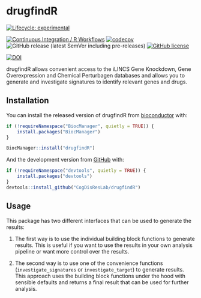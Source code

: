 
<!-- README.md is generated from README.Rmd. Please edit that file -->

# drugfindR

<!-- badges: start -->

[![Lifecycle:
experimental](https://img.shields.io/badge/lifecycle-experimental-orange.svg)](https://lifecycle.r-lib.org/articles/stages.html#experimental)

[![Continuous Integration / R
Workflows](https://github.com/CogDisResLab/drugfindR/actions/workflows/rworkflows.yml/badge.svg)](https://github.com/CogDisResLab/drugfindR/actions/workflows/rworkflows.yml)
[![codecov](https://codecov.io/gh/CogDisResLab/drugfindR/branch/main/graph/badge.svg?token=FeAvIeTAiz)](https://codecov.io/gh/CogDisResLab/drugfindR)
![GitHub release (latest SemVer including
pre-releases)](https://img.shields.io/github/v/release/CogDisResLab/drugfindR?include_prereleases&label=latest-release)
[![GitHub
license](https://img.shields.io/github/license/CogDisResLab/drugfindR)](https://github.com/CogDisResLab/drugfindR/blob/main/LICENSE)

[![DOI](https://zenodo.org/badge/338354715.svg)](https://zenodo.org/badge/latestdoi/338354715)
<!-- badges: end -->

drugfindR allows convenient access to the iLINCS Gene Knockdown, Gene
Overexpression and Chemical Perturbagen databases and allows you to
generate and investigate signatures to identify relevant genes and
drugs.

## Installation

You can install the released version of drugfindR from
[bioconductor](https://bioconductor.org/) with:

``` r
if (!requireNamespace("BiocManager", quietly = TRUE)) {
    install.packages("BiocManager")
}

BiocManager::install("drugfindR")
```

And the development version from [GitHub](https://github.com/) with:

``` r
if (!requireNamespace("devtools", quietly = TRUE)) {
    install.packages("devtools")
}
devtools::install_github("CogDisResLab/drugfindR")
```

## Usage

This package has two different interfaces that can be used to generate
the results:

1.  The first way is to use the individual building block functions to
    generate results. This is useful if you want to use the results in
    your own analysis pipeline or want more control over the results.

2.  The second way is to use one of the convenience functions
    (`investigate_signatures` or `investigate_target`) to generate
    results. This approach uses the building block functions under the
    hood with sensible defaults and returns a final result that can be
    used for further analysis.
